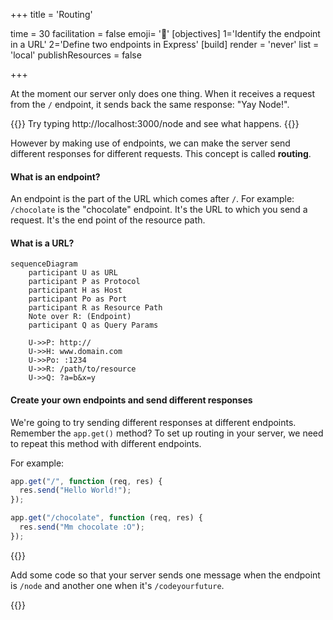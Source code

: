 +++
title = 'Routing'

time = 30
facilitation = false
emoji= '🧩'
[objectives]
    1='Identify the endpoint in a URL'
    2='Define two endpoints in Express'
[build]
  render = 'never'
  list = 'local'
  publishResources = false

+++

At the moment our server only does one thing. When it receives a request from the `/` endpoint, it sends back the same response: "Yay Node!".

{{<note type="tip">}}
Try typing http://localhost:3000/node and see what happens.
{{</note>}}

However by making use of endpoints, we can make the server send different responses for different requests. This concept is called **routing**.

#### What is an endpoint?

An endpoint is the part of the URL which comes after `/`. For example: `/chocolate` is the "chocolate" endpoint. It's the URL to which you send a request. It's the end point of the resource path.

#### What is a URL?

```mermaid
sequenceDiagram
    participant U as URL
    participant P as Protocol
    participant H as Host
    participant Po as Port
    participant R as Resource Path
    Note over R: (Endpoint)
    participant Q as Query Params

    U->>P: http://
    U->>H: www.domain.com
    U->>Po: :1234
    U->>R: /path/to/resource
    U->>Q: ?a=b&x=y
```

#### Create your own endpoints and send different responses

We're going to try sending different responses at different endpoints. Remember the `app.get()` method? To set up routing in your server, we need to repeat this method with different endpoints.

For example:

```js
app.get("/", function (req, res) {
  res.send("Hello World!");
});

app.get("/chocolate", function (req, res) {
  res.send("Mm chocolate :O");
});
```

{{<note type="activity" title="Explore 5m">}}

Add some code so that your server sends one message when the endpoint is `/node` and another one when it's `/codeyourfuture`.

{{</note>}}
